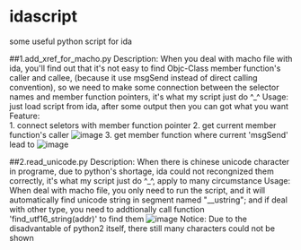 # idascript
some useful python script for ida 

##1.add_xref_for_macho.py
		Description:
		  When you deal with macho file with ida, you'll find out that it's not easy to find Objc-Class 
		member function's caller and callee, (because it use msgSend instead of direct calling 
		convention), so we need to make some connection between the selector names and member function 
		pointers, it's what my script just do ^_^
		Usage: 
		  just load script from ida, after some output then you can got what you want
		Feature:	
		  1. connect seletors with member function pointer 
		  2. get current member function's caller
![image](https://github.com/lichao890427/idascript/blob/master/screenshots/add_xref_for_macho_1.png)
		  3. get member function where current 'msgSend' lead to
![image](https://github.com/lichao890427/idascript/blob/master/screenshots/add_xref_for_macho_2.png)

##2.read_unicode.py
		Description:
		  When there is chinese unicode character in programe, due to python's shortage, ida could not 
		recongnized them correctly, it's what my script just do ^_^, apply to many circumstance
		Usage: 
		  When deal with macho file, you only need to run the script, and it will automatically find 
		unicode string in segment named "__ustring"; and if deal with other type, you need to  addtionally 
		call function 'find_utf16_string(addr)' to find them
![image](https://github.com/lichao890427/idascript/blob/master/screenshots/read_unicode.png)
		Notice: 
		  Due to the disadvantable of python2 itself, there still many characters could not be shown
